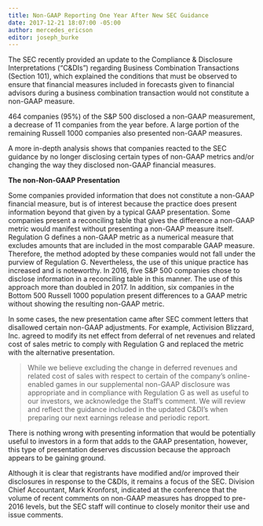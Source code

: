 ```yaml
---
title: Non-GAAP Reporting One Year After New SEC Guidance
date: 2017-12-21 18:07:00 -05:00
author: mercedes_ericson
editor: joseph_burke
---
```


The SEC recently provided an update to the Compliance & Disclosure Interpretations (“C&DIs”) regarding Business Combination Transactions (Section 101), which explained the conditions that must be observed to ensure that financial measures included in forecasts given to financial advisors during a business combination transaction would not constitute a non-GAAP measure.

464 companies (95%) of the S&P 500 disclosed a non-GAAP measurement, a decrease of 11 companies from the year before. A large portion of the remaining Russell 1000 companies also presented non-GAAP measures.

A more in-depth analysis shows that companies reacted to the SEC guidance by no longer disclosing certain types of non-GAAP metrics and/or changing the way they disclosed non-GAAP financial measures.

**The non-Non-GAAP Presentation**

Some companies provided information that does not constitute a non-GAAP financial measure, but is of interest because the practice does present information beyond that given by a typical GAAP presentation. Some companies present a reconciling table that gives the difference a non-GAAP metric would manifest without presenting a non-GAAP measure itself. Regulation G defines a non-GAAP metric as a numerical measure that excludes amounts that are included in the most comparable GAAP measure. Therefore, the method adopted by these companies would not fall under the purview of Regulation G. Nevertheless, the use of this unique practice has increased and is noteworthy. In 2016, five S&P 500 companies chose to disclose information in a reconciling table in this manner. The use of this approach more than doubled in 2017. In addition, six companies in the Bottom 500 Russell 1000 population present differences to a GAAP metric without showing the resulting non-GAAP metric.

In some cases, the new presentation came after SEC comment letters that disallowed certain non-GAAP adjustments. For example, Activision Blizzard, Inc. agreed to modify its net effect from deferral of net revenues and related cost of sales metric to comply with Regulation G and replaced the metric with the alternative presentation.

> While we believe excluding the change in deferred revenues and related cost of sales with respect to certain of the company’s online-enabled games in our supplemental non-GAAP disclosure was appropriate and in compliance with Regulation G as well as useful to our investors, we acknowledge the Staff’s comment.  We will review and reflect the guidance included in the updated C&DI’s when preparing our next earnings release and periodic report.

There is nothing wrong with presenting information that would be potentially useful to investors in a form that adds to the GAAP presentation, however, this type of presentation deserves discussion because the approach appears to be gaining ground.

Although it is clear that registrants have modified and/or improved their disclosures in response to the C&DIs, it remains a focus of the SEC. Division Chief Accountant, Mark Kronforst, indicated at the conference that the volume of recent comments on non-GAAP measures has dropped to pre-2016 levels, but the SEC staff will continue to closely monitor their use and issue comments.
